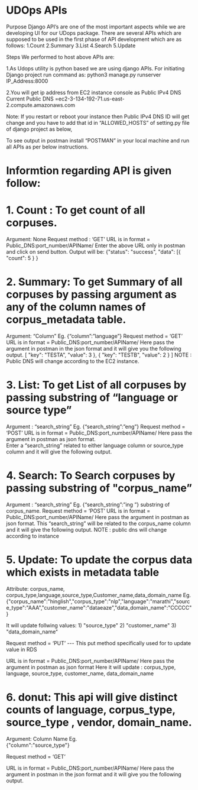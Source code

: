 
# UDOps APIs

Purpose
Django API’s are one of the most important aspects while we are developing UI for our UDops package. There are several APIs which are supposed to be used in the first phase of API development which are as follows:
1.Count
2.Summary
3.List
4.Search
5.Update


Steps We performed to host above APIs are:

1.As Udops utility is python based we are using django APIs.
  For initiating Django project run command as: python3 manage.py runserver IP_Address:8000
  
2.You will get ip address from EC2 instance console as Public IPv4 DNS
  Current Public DNS =ec2-3-134-192-71.us-east-2.compute.amazonaws.com
  
Note: If you restart or reboot your instance then Public IPv4 DNS ID will get change and you have to add that id in “ALLOWED_HOSTS” of setting.py file of django project as below,

To see output in postman install “POSTMAN” in your local machine and run all APIs as per below instructions.

# Informtion regarding API is given follow:

# 1. Count : To get count of all corpuses.
Argument: None
Request method : ‘GET’
URL is in format = Public_DNS:port_number/APIName/
Enter the above URL only in postman and click on send button.
Output will be:
{"status": "success",
 "data": [{
           "count": 5
           }
           }

# 2. Summary: To get Summary of all corpuses by passing argument as any of the column names of corpus_metadata table.
Argument: “Column” 
Eg.  {“column”:”language”}
Request method = ‘GET’
URL is in format = Public_DNS:port_number/APIName/
Here pass the argument in postman in the json format and it will give you the following output.
 [
         "key": "TESTA",
        "value": 3
    },
    {
        "key": "TESTB",
        "value": 2
    }
]
NOTE : Public DNS will change according to the EC2 instance.

# 3. List: To get List of all corpuses by passing substring of “language or source type”	
Argument : “search_string” 
Eg.  {“search_string”:”eng”}
Request method = ‘POST’
URL is in format = Public_DNS:port_number/APIName/
Here pass the argument in postman as json format.             
Enter a “search_string” related to either language column or source_type column and it will give the following output.

# 4. Search: To Search corpuses by passing substring of "corpus_name”	
Argument : “search_string”  Eg.  {“search_string”:”ing ”} substring of corpus_name.
Request method = ‘POST’
URL is in format = Public_DNS:port_number/APIName/
Here pass the argument in postman as json format. 
This “search_string” will be related to the corpus_name column and it will give the following output.
NOTE : public dns will change according to instance

# 5. Update: To update the corpus data which exists in metadata table
Attribute: corpus_name, corpus_type,language,source_type,Customer_name,data_domain_name 
Eg.     {"corpus_name":"hinglish","corpus_type":"nlp","language":"marathi","source_type":"AAA","customer_name":"dataeaze","data_domain_name":"CCCCC"}

It will update follwing values:
    1) "source_type"
    2) "customer_name"
    3) "data_domain_name"
    
Request method = ‘PUT’ ---  This put method specifically used for to update value in RDS

URL is in format = Public_DNS:port_number/APIName/
Here pass the argument in postman as json format
Here it will update : corpus_type, language, source_type, customer_name, data_domain_name 

# 6. donut:  This api will give distinct counts of language, corpus_type, source_type , vendor, domain_name.
Argument: Column Name 
Eg.  
{"column":"source_type"}

Request method = ‘GET’

URL is in format = Public_DNS:port_number/APIName/
Here pass the argument in postman in the json format and it will give you the following output.
